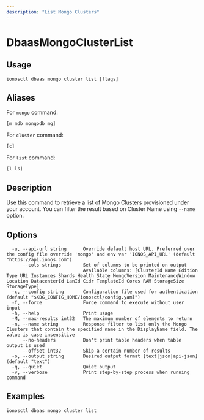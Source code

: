 ```yaml
---
description: "List Mongo Clusters"
---
```


# DbaasMongoClusterList

## Usage

```text
ionosctl dbaas mongo cluster list [flags]
```

## Aliases

For `mongo` command:

```text
[m mdb mongodb mg]
```

For `cluster` command:

```text
[c]
```

For `list` command:

```text
[l ls]
```

## Description

Use this command to retrieve a list of Mongo Clusters provisioned under your account. You can filter the result based on Cluster Name using `--name` option.

## Options

```text
  -u, --api-url string      Override default host URL. Preferred over the config file override 'mongo' and env var 'IONOS_API_URL' (default "https://api.ionos.com")
      --cols strings        Set of columns to be printed on output 
                            Available columns: [ClusterId Name Edition Type URL Instances Shards Health State MongoVersion MaintenanceWindow Location DatacenterId LanId Cidr TemplateId Cores RAM StorageSize StorageType]
  -c, --config string       Configuration file used for authentication (default "$XDG_CONFIG_HOME/ionosctl/config.yaml")
  -f, --force               Force command to execute without user input
  -h, --help                Print usage
  -M, --max-results int32   The maximum number of elements to return
  -n, --name string         Response filter to list only the Mongo Clusters that contain the specified name in the DisplayName field. The value is case insensitive
      --no-headers          Don't print table headers when table output is used
      --offset int32        Skip a certain number of results
  -o, --output string       Desired output format [text|json|api-json] (default "text")
  -q, --quiet               Quiet output
  -v, --verbose             Print step-by-step process when running command
```

## Examples

```text
ionosctl dbaas mongo cluster list
```


